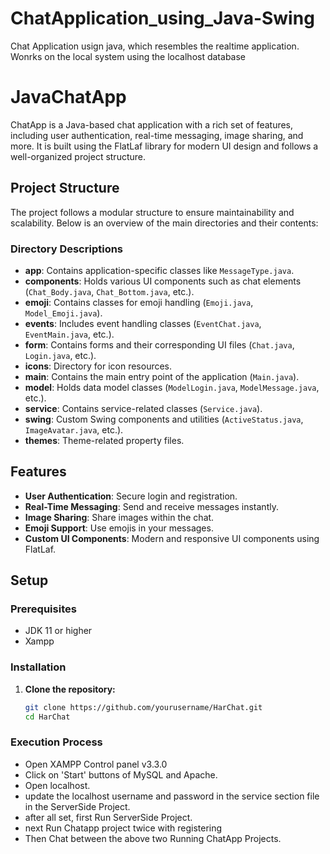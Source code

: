# ChatApplication_using_Java-Swing
 Chat Application usign java, which resembles the realtime application. Wonrks on the local system using the localhost database

# JavaChatApp

ChatApp is a Java-based chat application with a rich set of features, including user authentication, real-time messaging, image sharing, and more. It is built using the FlatLaf library for modern UI design and follows a well-organized project structure.

## Project Structure

The project follows a modular structure to ensure maintainability and scalability. Below is an overview of the main directories and their contents:


### Directory Descriptions

- **app**: Contains application-specific classes like `MessageType.java`.
- **components**: Holds various UI components such as chat elements (`Chat_Body.java`, `Chat_Bottom.java`, etc.).
- **emoji**: Contains classes for emoji handling (`Emoji.java`, `Model_Emoji.java`).
- **events**: Includes event handling classes (`EventChat.java`, `EventMain.java`, etc.).
- **form**: Contains forms and their corresponding UI files (`Chat.java`, `Login.java`, etc.).
- **icons**: Directory for icon resources.
- **main**: Contains the main entry point of the application (`Main.java`).
- **model**: Holds data model classes (`ModelLogin.java`, `ModelMessage.java`, etc.).
- **service**: Contains service-related classes (`Service.java`).
- **swing**: Custom Swing components and utilities (`ActiveStatus.java`, `ImageAvatar.java`, etc.).
- **themes**: Theme-related property files.

## Features

- **User Authentication**: Secure login and registration.
- **Real-Time Messaging**: Send and receive messages instantly.
- **Image Sharing**: Share images within the chat.
- **Emoji Support**: Use emojis in your messages.
- **Custom UI Components**: Modern and responsive UI components using FlatLaf.

## Setup

### Prerequisites

- JDK 11 or higher
- Xampp

### Installation

1. **Clone the repository:**
   ```sh
   git clone https://github.com/yourusername/HarChat.git
   cd HarChat
   
### Execution Process
- Open XAMPP Control panel v3.3.0
- Click on 'Start' buttons of MySQL  and Apache.
- Open localhost.
- update the localhost username and password in the service section file in the ServerSide Project.
- after all set, first Run ServerSide Project.
- next Run Chatapp project twice with registering
- Then Chat between the above two Running ChatApp Projects.

